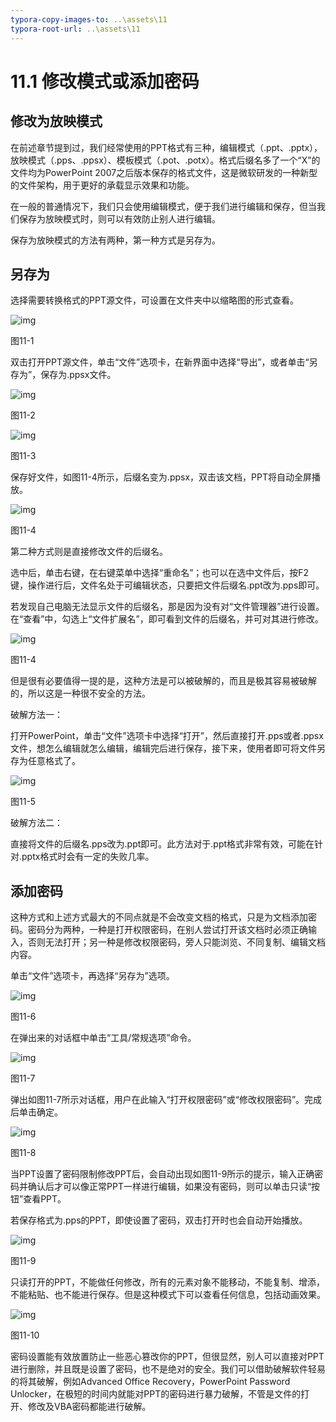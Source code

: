 ```yaml
---
typora-copy-images-to: ..\assets\11
typora-root-url: ..\assets\11
---
```


# 11.1  修改模式或添加密码

## **修改为放映模式**

在前述章节提到过，我们经常使用的PPT格式有三种，编辑模式（.ppt、.pptx），放映模式（.pps、.ppsx）、模板模式（.pot、.potx）。格式后缀名多了一个“X”的文件均为PowerPoint 2007之后版本保存的格式文件，这是微软研发的一种新型的文件架构，用于更好的承载显示效果和功能。

在一般的普通情况下，我们只会使用编辑模式，便于我们进行编辑和保存，但当我们保存为放映模式时，则可以有效防止别人进行编辑。

保存为放映模式的方法有两种，第一种方式是另存为。

## **另存为**

选择需要转换格式的PPT源文件，可设置在文件夹中以缩略图的形式查看。

![img](../../.gitbook/assets/image001%20%2824%29.jpg)

图11-1

双击打开PPT源文件，单击“文件”选项卡，在新界面中选择“导出”，或者单击“另存为”，保存为.ppsx文件。

![img](../../.gitbook/assets/image002%20%2822%29.jpg)

图11-2

![img](../../.gitbook/assets/image003%20%282%29.png)

图11-3

保存好文件，如图11-4所示，后缀名变为.ppsx，双击该文档，PPT将自动全屏播放。

![img](../../.gitbook/assets/image004%20%2818%29.jpg)

图11-4

第二种方式则是直接修改文件的后缀名。

选中后，单击右键，在右键菜单中选择“重命名”；也可以在选中文件后，按F2键，操作进行后，文件名处于可编辑状态，只要把文件后缀名.ppt改为.pps即可。

若发现自己电脑无法显示文件的后缀名，那是因为没有对“文件管理器”进行设置。在“查看”中，勾选上“文件扩展名”，即可看到文件的后缀名，并可对其进行修改。

![img](../../.gitbook/assets/image005%20%2827%29.jpg)

图11-4

但是很有必要值得一提的是，这种方法是可以被破解的，而且是极其容易被破解的，所以这是一种很不安全的方法。

破解方法一：

打开PowerPoint，单击“文件”选项卡中选择“打开”，然后直接打开.pps或者.ppsx文件，想怎么编辑就怎么编辑，编辑完后进行保存，接下来，使用者即可将文件另存为任意格式了。

![img](../../.gitbook/assets/image006%20%284%29.jpg)

图11-5

破解方法二：

直接将文件的后缀名.pps改为.ppt即可。此方法对于.ppt格式非常有效，可能在针对.pptx格式时会有一定的失败几率。

## **添加密码**

这种方式和上述方式最大的不同点就是不会改变文档的格式，只是为文档添加密码。密码分为两种，一种是打开权限密码，在别人尝试打开该文档时必须正确输入，否则无法打开；另一种是修改权限密码，旁人只能浏览、不同复制、编辑文档内容。

单击“文件”选项卡，再选择“另存为”选项。

![img](../../.gitbook/assets/image007%20%2821%29.jpg)

图11-6

在弹出来的对话框中单击“工具/常规选项”命令。

![img](../../.gitbook/assets/image008%20%2812%29.jpg)

图11-7

弹出如图11-7所示对话框，用户在此输入“打开权限密码”或“修改权限密码”。完成后单击确定。

![img](../../.gitbook/assets/image009%20%2814%29.jpg)

图11-8

当PPT设置了密码限制修改PPT后，会自动出现如图11-9所示的提示，输入正确密码并确认后才可以像正常PPT一样进行编辑，如果没有密码，则可以单击只读“按钮”查看PPT。

若保存格式为.pps的PPT，即使设置了密码，双击打开时也会自动开始播放。

![img](../../.gitbook/assets/image010%20%2817%29.jpg)

图11-9

只读打开的PPT，不能做任何修改，所有的元素对象不能移动，不能复制、增添，不能粘贴、也不能进行保存。但是这种模式下可以查看任何信息，包括动画效果。

![img](../../.gitbook/assets/image011%20%287%29.jpg)

图11-10

密码设置能有效放置防止一些恶心篡改你的PPT，但很显然，别人可以直接对PPT进行删除，并且既是设置了密码，也不是绝对的安全。我们可以借助破解软件轻易的将其破解，例如Advanced Office Recovery，PowerPoint Password Unlocker，在极短的时间内就能对PPT的密码进行暴力破解，不管是文件的打开、修改及VBA密码都能进行破解。

